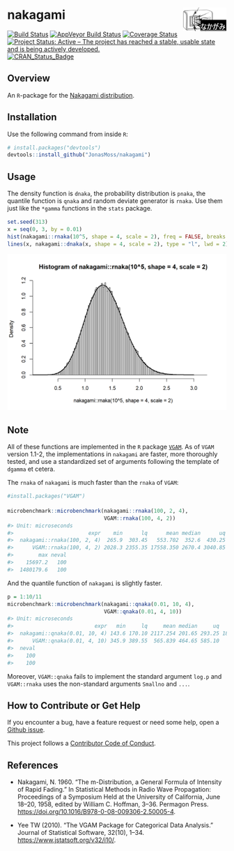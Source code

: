 
<!-- README.md is generated from README.Rmd. Please edit that file -->

# nakagami <img src="man/figures/logo.png" align="right" width="100" height="53.4" />

[![Build
Status](https://travis-ci.com/JonasMoss/nakagami.svg?branch=master)](https://travis-ci.com/JonasMoss/nakagami)
[![AppVeyor Build
Status](https://ci.appveyor.com/api/projects/status/github/JonasMoss/nakagami?branch=master&svg=true)](https://ci.appveyor.com/project/JonasMoss/nakagami)
[![Coverage
Status](https://codecov.io/gh/JonasMoss/nakagami/branch/master/graph/badge.svg)](https://codecov.io/gh/JonasMoss/nakagami?branch=master)
[![Project Status: Active – The project has reached a stable, usable
state and is being actively
developed.](https://www.repostatus.org/badges/latest/active.svg)](https://www.repostatus.org/#active)
[![CRAN\_Status\_Badge](https://www.r-pkg.org/badges/version/nakagami)](https://cran.r-project.org/package=nakagami)

## Overview

An `R`-package for the [Nakagami
distribution](https://en.wikipedia.org/wiki/Nakagami_distribution).

## Installation

Use the following command from inside `R`:

``` r
# install.packages("devtools")
devtools::install_github("JonasMoss/nakagami")
```

## Usage

The density function is `dnaka`, the probability distribution is
`pnaka`, the quantile function is `qnaka` and random deviate generator
is `rnaka`. Use them just like the `*gamma` functions in the `stats`
package.

``` r
set.seed(313)
x = seq(0, 3, by = 0.01)
hist(nakagami::rnaka(10^5, shape = 4, scale = 2), freq = FALSE, breaks = "FD")
lines(x, nakagami::dnaka(x, shape = 4, scale = 2), type = "l", lwd = 2)
```

<img src="man/figures/README-unnamed-chunk-2-1.png" width="750px" />

## Note

All of these functions are implemented in the `R` package
[`VGAM`](https://cran.r-project.org/package=VGAM). As of `VGAM` version
1.1-2, the implementations in `nakagami` are faster, more thoroughly
tested, and use a standardized set of arguments following the template
of `dgamma` et cetera.

The `rnaka` of `nakagami` is much faster than the `rnaka` of `VGAM`:

``` r
#install.packages("VGAM")

microbenchmark::microbenchmark(nakagami::rnaka(100, 2, 4), 
                               VGAM::rnaka(100, 4, 2))
#> Unit: microseconds
#>                        expr    min      lq      mean median      uq
#>  nakagami::rnaka(100, 2, 4)  265.9  303.45   553.702  352.6  430.25
#>      VGAM::rnaka(100, 4, 2) 2028.3 2355.35 17558.350 2670.4 3040.85
#>        max neval
#>    15697.2   100
#>  1480179.6   100
```

And the quantile function of `nakagami` is slightly faster.

``` r
p = 1:10/11
microbenchmark::microbenchmark(nakagami::qnaka(0.01, 10, 4), 
                               VGAM::qnaka(0.01, 4, 10))
#> Unit: microseconds
#>                          expr   min     lq     mean median     uq      max
#>  nakagami::qnaka(0.01, 10, 4) 143.6 170.10 2117.254 201.65 293.25 183790.6
#>      VGAM::qnaka(0.01, 4, 10) 345.9 389.55  565.839 464.65 585.10   2706.5
#>  neval
#>    100
#>    100
```

Moreover, `VGAM::qnaka` fails to implement the standard argument `log.p`
and `VGAM::rnaka` uses the non-standard arguments `Smallno` and `...`.

## How to Contribute or Get Help

If you encounter a bug, have a feature request or need some help, open a
[Github issue](https://github.com/JonasMoss/nakagami/issues).

This project follows a [Contributor Code of
Conduct](https://www.contributor-covenant.org/version/1/4/code-of-conduct.html).

## References

  - Nakagami, N. 1960. “The m-Distribution, a General Formula of
    Intensity of Rapid Fading.” In Statistical Methods in Radio Wave
    Propagation: Proceedings of a Symposium Held at the University of
    California, June 18–20, 1958, edited by William C. Hoffman, 3–36.
    Permagon Press.
    <https://doi.org/10.1016/B978-0-08-009306-2.50005-4>.

  - Yee TW (2010). “The VGAM Package for Categorical Data Analysis.”
    Journal of Statistical Software, 32(10), 1–34.
    <https://www.jstatsoft.org/v32/i10/>.
